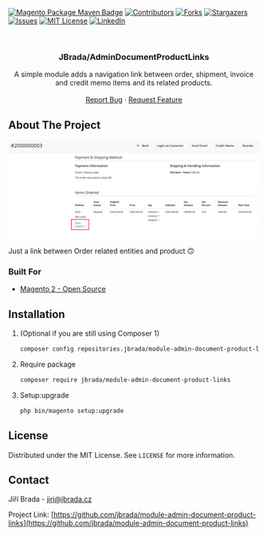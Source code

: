 <div id="top"></div>

[![Magento Package Maven Badge](https://package-maven.com/badge/jbrada/module-admin-document-product-links?style=for-the-badge)](https://package-maven.com/jbrada/module-admin-document-product-links)
[![Contributors][contributors-shield]][contributors-url]
[![Forks][forks-shield]][forks-url]
[![Stargazers][stars-shield]][stars-url]
[![Issues][issues-shield]][issues-url]
[![MIT License][license-shield]][license-url]
[![LinkedIn][linkedin-shield]][linkedin-url]

<br />
<div align="center">

<h3 align="center">JBrada/AdminDocumentProductLinks</h3>

  <p align="center">
    A simple module adds a navigation link between order, shipment, invoice and credit memo items and its related products.
    <br />
    <br />
    <a href="https://github.com/jbrada/module-admin-document-product-links/issues">Report Bug</a>
    ·
    <a href="https://github.com/jbrada/module-admin-document-product-links/issues">Request Feature</a>
  </p>
</div>

## About The Project

[![ScreenShot][product-screenshot]](https://github.com/jbrada/module-admin-document-product-links)

Just a link between Order related entities and product :upside_down_face:


### Built For

* [Magento 2 - Open Source](https://magento.com/)


## Installation

1. (Optional if you are still using Composer 1)
    ```sh
    composer config repositories.jbrada/module-admin-document-product-links vcs https://github.com/jbrada/module-admin-document-product-links
    ```

2. Require package
   ```sh
   composer require jbrada/module-admin-document-product-links
   ```
3. Setup:upgrade
   ```sh
   php bin/magento setup:upgrade
   ```


<!-- LICENSE -->
## License

Distributed under the MIT License. See `LICENSE` for more information.



<!-- CONTACT -->

## Contact

Jiří Brada - jiri@jbrada.cz

Project Link: [https://github.com/jbrada/module-admin-document-product-links](https://github.com/jbrada/module-admin-document-product-links)




<!-- MARKDOWN LINKS & IMAGES -->
<!-- https://www.markdownguide.org/basic-syntax/#reference-style-links -->
[contributors-shield]: https://img.shields.io/github/contributors/jbrada/module-admin-document-product-links.svg?style=for-the-badge
[contributors-url]: https://github.com/jbrada/module-admin-document-product-links/graphs/contributors
[forks-shield]: https://img.shields.io/github/forks/jbrada/module-admin-document-product-links.svg?style=for-the-badge
[forks-url]: https://github.com/jbrada/module-admin-document-product-links/network/members
[stars-shield]: https://img.shields.io/github/stars/jbrada/module-admin-document-product-links.svg?style=for-the-badge
[stars-url]: https://github.com/jbrada/module-admin-document-product-links/stargazers
[issues-shield]: https://img.shields.io/github/issues/jbrada/module-admin-document-product-links.svg?style=for-the-badge
[issues-url]: https://github.com/jbrada/module-admin-document-product-links/issues
[license-shield]: https://img.shields.io/github/license/jbrada/module-admin-document-product-links.svg?style=for-the-badge
[license-url]: https://github.com/jbrada/module-admin-document-product-links/blob/main/LICENSE.md
[linkedin-shield]: https://img.shields.io/badge/-LinkedIn-black.svg?style=for-the-badge&logo=linkedin&colorB=555
[linkedin-url]: https://linkedin.com/in/jbrada
[product-screenshot]: images/screenshot.png
